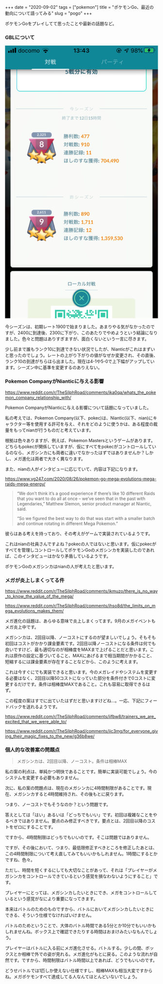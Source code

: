 +++
date = "2020-09-02"
tags = ["pokemon"]
title = "ポケモンGo、最近の動向について語ってみる"
slug = "pogo"
+++

ポケモンGoをプレイしてて思ったことや最新の話題など。

### GBLについて

![](https://github.com/syui/mstdn.page/raw/master/img/mastodon/media_attachments/files/104/793/696/415/870/018/small/4a6106474ffa785b.png)

今シーズンは、初期レート1900で始まりました。あまりやる気がなかったのですが、2400に到達後、2300に下がり、このあたりでやめようという結論になりました。色々と問題はありすぎますが、面白くないという一言に尽きます。

少し前まで誰もランク10に到達できない状況でしたが、Nianticがこれはまずいと思ったのでしょう。レートの上がり下がりの値がなぜか変更され、その直後、ランク10の到達がちらほら出ました。現在は4-1や5-0で上下幅がアップしています。シーズン中に基準を変更するのありえない。

### Pokemon CompanyがNianticに与える影響

https://www.reddit.com/r/TheSilphRoad/comments/ika0qa/whats_the_pokemon_company_relationship_with/

Pokemon CompanyがNianticに与える影響について話題になっていました。

私の考えでは、Pokemon Company(以下、pokec)は、Niantic(以下、nian)にキャラクター等を使用する許可を与え、それをどのように使うかは、ある程度の裁量をもってnianが行うものだと考えています。

根拠は色々ありますが、例えば、Pokemon Mastersというゲームがあります。どちらもpokecが関係していますが、仮にすべてをpokecがコントロールしているのなら、メガシンカにも両者に違いでなかったはずではありませんか？しかし、メガ進化は両者で大きく異なります。

また、nianの人がインタビューに応じていて、内容は下記になります。

https://www.vg247.com/2020/08/26/pokemon-go-mega-evolutions-mega-raids-mega-energy/

> “We don’t think it’s a good experience if there’s like 10 different Raids that you want to do all at once – we’ve seen that in the past with Legendaries,” Matthew Slemon, senior product manager at Niantic, said.
> 
> “So we figured the best way to do that was start with a smaller batch and continue rotating in different Mega Pokemon.”

彼らはある考えを持っており、その考えがゲームで実装されているようです。

これはnianの社員さんですよね？pokecの人ではないと思います。仮にpokecがすべてを管理しコントロールしてポケモンGoのメガシンカを実装したのであれば、このインタビューはかなり矛盾しているようです。

ポケモンGoのメガシンカはnianの人が考えたと思います。

### メガが炎上しまくってる件

https://www.reddit.com/r/TheSilphRoad/comments/ikmuzo/there_is_no_way_to_know_the_value_of_the_mega/

https://www.reddit.com/r/TheSilphRoad/comments/ihso8d/the_limits_on_mega_evolutions_makes_them/

メガ進化の話題は、あらゆる意味で炎上しまくってます。9月のメガイベントもメガ炎上中です。

メガシンカは、2回目以降、ノーコストにするのが望ましいでしょう。そもそも初回はコストがかかり課金要素です。2回目以降ノーコストになる条件は何でも良いですけど、最も適切なのが相棒度をMAXまで上げることだと思います。これは原作の設定に基づいてること、MAXにあげるまで相当期間がかかること、短縮するには課金要素が存在することなどから、このように考えます。

これは今すぐにでも実装できると思います。今のメガレイドやシステムを変更する必要はなく、2回目以降50コストになっていた部分を条件付きで0コストに変更するだけです。条件は相棒度MAXであること。これも容易に取得できるはず。

この程度の案はすでに出ていたはずだと思いますけどね...。一応、下記にフィードバックを送れるようです。

https://www.reddit.com/r/TheSilphRoad/comments/iifbw8/trainers_we_are_excited_that_we_were_able_to/

https://www.reddit.com/r/TheSilphRoad/comments/iic3mg/for_everyone_giving_their_magic_fixes_to_the_new/g36b8we/

### 個人的な改善案の問題点

> メガシンカは、2回目以降、ノーコスト。条件は相棒MAX

私の案の利点は、単純かつ明快であることです。簡単に実装可能でしょう。今のシステムを変更する必要もありません。

次に、私の案の問題点は、現在のメガシンカに4時間制限があることです。現在、メガシンカすると4時間維持され、その後もとに戻ります。

つまり、ノーコストでもそうなのか？という問題です。

答えとしては「はい」あるいは「どっちでもいい」です。初回は複雑なことをやるべきではありません。要点のみ修正すべきです。要点とは、2回目以降のコストをゼロにすることです。

ですから、4時間制限はどっちでもいいのです。そこは問題ではありません。

ですが、その後において、つまり、最低限修正すべきところを修正したあとは、この4時間制限について考え直してみてもいいかもしれません。1時間にするとかですね、色々。

ただし、時間を短くするにしても大切なことがあって、それは「プレイヤーがメガシンカをコントロールできているという感覚を損なわないようにすること」です。

プレイヤーにとっては、メガシンカしたいときにでき、メガをコントロールしているという感覚がなにより重要になってきます。

本来はバトルのためのものですから、バトルにおいてメガシンカしたいときにできる、そういう仕様でなければいけません。

バトルのためということで、大体のバトル時間である5分とか10分でもいいかもしれませんね。ボックス上で確認できたりする時間はおまけみたいなもんでしょう。

プレイヤーはバトルに入る前にメガ進化させる。バトルする。少しの間、ボックスとか相棒で外での姿が見れる。メガ進化がもとに戻る。このような流れが自然です。ですから、時間制限はバトル時間以上であれば、どうでもいいのです。

どうせバトルでは1匹しか使えない仕様ですし、相棒MAXも相当大変ですからね。メガポケモンすべて達成してる人なんてほとんどいないでしょう。


